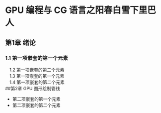 # GPU 编程与 CG 语言之阳春白雪下里巴人

## 第1章 绪论
### 1.1 第一项嵌套的第一个元素
&#x2003;1.2 第一项嵌套的第二个元素<br>
&#x2003;1.3 第一项嵌套的第一个元素<br>
&#x2003;1.4 第一项嵌套的第二个元素<br>
##第2章 GPU 图形绘制管线
- 第二项嵌套的第一个元素
- 第二项嵌套的第二个元素
